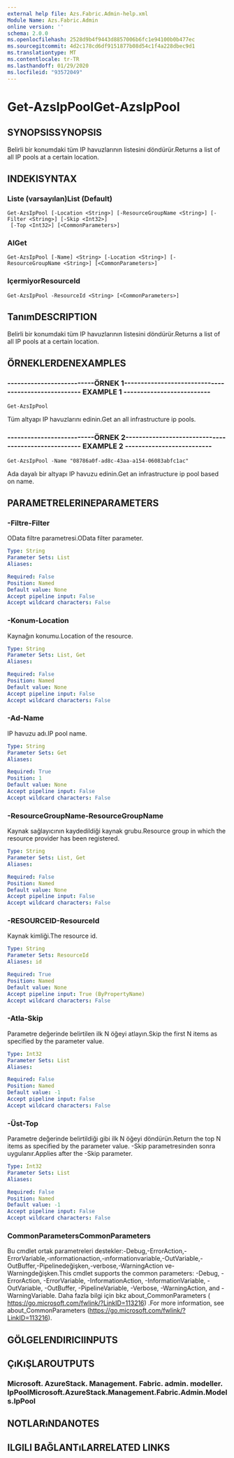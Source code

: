 ```yaml
---
external help file: Azs.Fabric.Admin-help.xml
Module Name: Azs.Fabric.Admin
online version: ''
schema: 2.0.0
ms.openlocfilehash: 2528d9b4f9443d8857006b6fc1e94100b0b477ec
ms.sourcegitcommit: 4d2c178cd6df9151877b08d54c1f4a228dbec9d1
ms.translationtype: MT
ms.contentlocale: tr-TR
ms.lasthandoff: 01/29/2020
ms.locfileid: "93572049"
---
```

# <span data-ttu-id="621c9-101">Get-AzsIpPool</span><span class="sxs-lookup"><span data-stu-id="621c9-101">Get-AzsIpPool</span></span>

## <span data-ttu-id="621c9-102">SYNOPSIS</span><span class="sxs-lookup"><span data-stu-id="621c9-102">SYNOPSIS</span></span>
<span data-ttu-id="621c9-103">Belirli bir konumdaki tüm IP havuzlarının listesini döndürür.</span><span class="sxs-lookup"><span data-stu-id="621c9-103">Returns a list of all IP pools at a certain location.</span></span>

## <span data-ttu-id="621c9-104">INDEKI</span><span class="sxs-lookup"><span data-stu-id="621c9-104">SYNTAX</span></span>

### <span data-ttu-id="621c9-105">Liste (varsayılan)</span><span class="sxs-lookup"><span data-stu-id="621c9-105">List (Default)</span></span>
```
Get-AzsIpPool [-Location <String>] [-ResourceGroupName <String>] [-Filter <String>] [-Skip <Int32>]
 [-Top <Int32>] [<CommonParameters>]
```

### <span data-ttu-id="621c9-106">Al</span><span class="sxs-lookup"><span data-stu-id="621c9-106">Get</span></span>
```
Get-AzsIpPool [-Name] <String> [-Location <String>] [-ResourceGroupName <String>] [<CommonParameters>]
```

### <span data-ttu-id="621c9-107">Içermiyor</span><span class="sxs-lookup"><span data-stu-id="621c9-107">ResourceId</span></span>
```
Get-AzsIpPool -ResourceId <String> [<CommonParameters>]
```

## <span data-ttu-id="621c9-108">Tanım</span><span class="sxs-lookup"><span data-stu-id="621c9-108">DESCRIPTION</span></span>
<span data-ttu-id="621c9-109">Belirli bir konumdaki tüm IP havuzlarının listesini döndürür.</span><span class="sxs-lookup"><span data-stu-id="621c9-109">Returns a list of all IP pools at a certain location.</span></span>

## <span data-ttu-id="621c9-110">ÖRNEKLERDEN</span><span class="sxs-lookup"><span data-stu-id="621c9-110">EXAMPLES</span></span>

### <span data-ttu-id="621c9-111">--------------------------ÖRNEK 1--------------------------</span><span class="sxs-lookup"><span data-stu-id="621c9-111">-------------------------- EXAMPLE 1 --------------------------</span></span>
```
Get-AzsIpPool
```

<span data-ttu-id="621c9-112">Tüm altyapı IP havuzlarını edinin.</span><span class="sxs-lookup"><span data-stu-id="621c9-112">Get an all infrastructure ip pools.</span></span>

### <span data-ttu-id="621c9-113">--------------------------ÖRNEK 2--------------------------</span><span class="sxs-lookup"><span data-stu-id="621c9-113">-------------------------- EXAMPLE 2 --------------------------</span></span>
```
Get-AzsIpPool -Name "08786a0f-ad8c-43aa-a154-06083abfc1ac"
```

<span data-ttu-id="621c9-114">Ada dayalı bir altyapı IP havuzu edinin.</span><span class="sxs-lookup"><span data-stu-id="621c9-114">Get an infrastructure ip pool based on name.</span></span>

## <span data-ttu-id="621c9-115">PARAMETRELERINE</span><span class="sxs-lookup"><span data-stu-id="621c9-115">PARAMETERS</span></span>

### <span data-ttu-id="621c9-116">-Filtre</span><span class="sxs-lookup"><span data-stu-id="621c9-116">-Filter</span></span>
<span data-ttu-id="621c9-117">OData filtre parametresi.</span><span class="sxs-lookup"><span data-stu-id="621c9-117">OData filter parameter.</span></span>

```yaml
Type: String
Parameter Sets: List
Aliases: 

Required: False
Position: Named
Default value: None
Accept pipeline input: False
Accept wildcard characters: False
```

### <span data-ttu-id="621c9-118">-Konum</span><span class="sxs-lookup"><span data-stu-id="621c9-118">-Location</span></span>
<span data-ttu-id="621c9-119">Kaynağın konumu.</span><span class="sxs-lookup"><span data-stu-id="621c9-119">Location of the resource.</span></span>

```yaml
Type: String
Parameter Sets: List, Get
Aliases: 

Required: False
Position: Named
Default value: None
Accept pipeline input: False
Accept wildcard characters: False
```

### <span data-ttu-id="621c9-120">-Ad</span><span class="sxs-lookup"><span data-stu-id="621c9-120">-Name</span></span>
<span data-ttu-id="621c9-121">IP havuzu adı.</span><span class="sxs-lookup"><span data-stu-id="621c9-121">IP pool name.</span></span>

```yaml
Type: String
Parameter Sets: Get
Aliases: 

Required: True
Position: 1
Default value: None
Accept pipeline input: False
Accept wildcard characters: False
```

### <span data-ttu-id="621c9-122">-ResourceGroupName</span><span class="sxs-lookup"><span data-stu-id="621c9-122">-ResourceGroupName</span></span>
<span data-ttu-id="621c9-123">Kaynak sağlayıcının kaydedildiği kaynak grubu.</span><span class="sxs-lookup"><span data-stu-id="621c9-123">Resource group in which the resource provider has been registered.</span></span>

```yaml
Type: String
Parameter Sets: List, Get
Aliases: 

Required: False
Position: Named
Default value: None
Accept pipeline input: False
Accept wildcard characters: False
```

### <span data-ttu-id="621c9-124">-RESOURCEID</span><span class="sxs-lookup"><span data-stu-id="621c9-124">-ResourceId</span></span>
<span data-ttu-id="621c9-125">Kaynak kimliği.</span><span class="sxs-lookup"><span data-stu-id="621c9-125">The resource id.</span></span>

```yaml
Type: String
Parameter Sets: ResourceId
Aliases: id

Required: True
Position: Named
Default value: None
Accept pipeline input: True (ByPropertyName)
Accept wildcard characters: False
```

### <span data-ttu-id="621c9-126">-Atla</span><span class="sxs-lookup"><span data-stu-id="621c9-126">-Skip</span></span>
<span data-ttu-id="621c9-127">Parametre değerinde belirtilen ilk N öğeyi atlayın.</span><span class="sxs-lookup"><span data-stu-id="621c9-127">Skip the first N items as specified by the parameter value.</span></span>

```yaml
Type: Int32
Parameter Sets: List
Aliases: 

Required: False
Position: Named
Default value: -1
Accept pipeline input: False
Accept wildcard characters: False
```

### <span data-ttu-id="621c9-128">-Üst</span><span class="sxs-lookup"><span data-stu-id="621c9-128">-Top</span></span>
<span data-ttu-id="621c9-129">Parametre değerinde belirtildiği gibi ilk N öğeyi döndürün.</span><span class="sxs-lookup"><span data-stu-id="621c9-129">Return the top N items as specified by the parameter value.</span></span>
<span data-ttu-id="621c9-130">-Skip parametresinden sonra uygulanır.</span><span class="sxs-lookup"><span data-stu-id="621c9-130">Applies after the -Skip parameter.</span></span>

```yaml
Type: Int32
Parameter Sets: List
Aliases: 

Required: False
Position: Named
Default value: -1
Accept pipeline input: False
Accept wildcard characters: False
```

### <span data-ttu-id="621c9-131">CommonParameters</span><span class="sxs-lookup"><span data-stu-id="621c9-131">CommonParameters</span></span>
<span data-ttu-id="621c9-132">Bu cmdlet ortak parametreleri destekler:-Debug,-ErrorAction,-ErrorVariable,-ınformationaction,-ınformationvariable,-OutVariable,-OutBuffer,-Pipelinedeğişken,-verbose,-WarningAction ve-Warningdeğişken.</span><span class="sxs-lookup"><span data-stu-id="621c9-132">This cmdlet supports the common parameters: -Debug, -ErrorAction, -ErrorVariable, -InformationAction, -InformationVariable, -OutVariable, -OutBuffer, -PipelineVariable, -Verbose, -WarningAction, and -WarningVariable.</span></span> <span data-ttu-id="621c9-133">Daha fazla bilgi için bkz about_CommonParameters ( https://go.microsoft.com/fwlink/?LinkID=113216) .</span><span class="sxs-lookup"><span data-stu-id="621c9-133">For more information, see about_CommonParameters (https://go.microsoft.com/fwlink/?LinkID=113216).</span></span>

## <span data-ttu-id="621c9-134">GÖLGELENDIRICI</span><span class="sxs-lookup"><span data-stu-id="621c9-134">INPUTS</span></span>

## <span data-ttu-id="621c9-135">ÇıKıŞLAR</span><span class="sxs-lookup"><span data-stu-id="621c9-135">OUTPUTS</span></span>

### <span data-ttu-id="621c9-136">Microsoft. AzureStack. Management. Fabric. admin. modeller. IpPool</span><span class="sxs-lookup"><span data-stu-id="621c9-136">Microsoft.AzureStack.Management.Fabric.Admin.Models.IpPool</span></span>

## <span data-ttu-id="621c9-137">NOTLARıNDA</span><span class="sxs-lookup"><span data-stu-id="621c9-137">NOTES</span></span>

## <span data-ttu-id="621c9-138">ILGILI BAĞLANTıLAR</span><span class="sxs-lookup"><span data-stu-id="621c9-138">RELATED LINKS</span></span>


